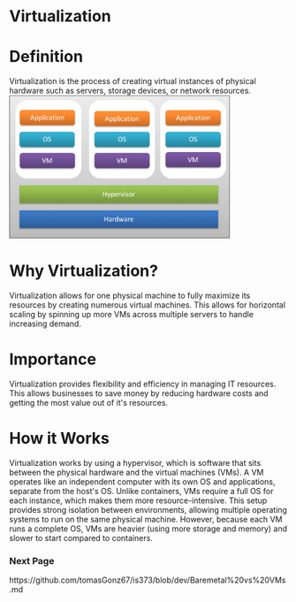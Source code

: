 <h1>Virtualization</h1>
<h1>Definition</h1>
Virtualization is the process of creating virtual instances of physical hardware such as servers, storage devices, or network resources. 

<img src = "img/virtualization.png" alt="virtualization diagram" width="400"/>
<h1>Why Virtualization?</h1>
Virtualization allows for one physical machine to fully maximize its resources by creating numerous virtual machines. This allows for horizontal scaling by spinning up more VMs across multiple servers to handle increasing demand.

<h1>Importance</h1>
Virtualization provides flexibility and efficiency in managing IT resources. This allows businesses to save money by reducing hardware costs and getting the most value out of it's resources.

<h1>How it Works</h1>
Virtualization works by using a hypervisor, which is software that sits between the physical hardware and the virtual machines (VMs). A VM operates like an independent computer with its own OS and applications, separate from the host's OS. Unlike containers, VMs require a full OS for each instance, which makes them more resource-intensive. This setup provides strong isolation between environments, allowing multiple operating systems to run on the same physical machine. However, because each VM runs a complete OS, VMs are heavier (using more storage and memory) and slower to start compared to containers.

<h3>Next Page</h3>
https://github.com/tomasGonz67/is373/blob/dev/Baremetal%20vs%20VMs.md
